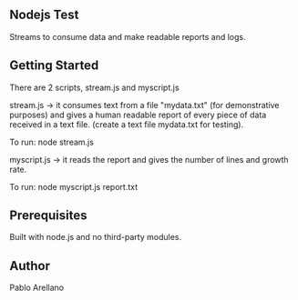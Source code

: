 ## Nodejs Test
Streams to consume data and make readable reports and logs.

## Getting Started
There are 2 scripts, stream.js and myscript.js

stream.js -> it consumes text from a file "mydata.txt" (for demonstrative purposes) and gives a human readable report of every piece of data received in a text file. (create a text file mydata.txt for testing).

To run: node stream.js

myscript.js -> it reads the report and gives the number of lines and growth rate.

To run: node myscript.js report.txt


## Prerequisites
Built with node.js and no third-party modules.


## Author
Pablo Arellano
